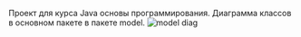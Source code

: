 Проект для курса Java основы программирования.
Диаграмма классов в основном пакете в пакете model.
![model diag](https://github.com/user-attachments/assets/73d00adb-3f5d-49c6-af63-169f2258db4f)
